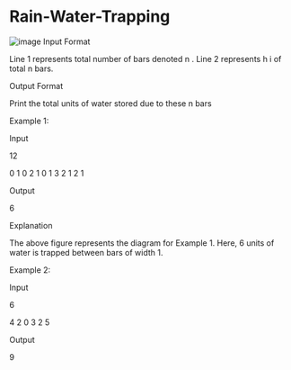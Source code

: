 # Rain-Water-Trapping
![image](https://user-images.githubusercontent.com/121010130/209323875-6b0f09c1-523f-4062-850b-ee9c23ba4bd6.png)
Input Format

Line 1 represents total number of bars denoted 
n
. Line 2 represents 
h
i
 of total 
n
 bars.

Output Format

Print the total units of water stored due to these 
n
 bars

Example 1:

Input

12

0 1 0 2 1 0 1 3 2 1 2 1

Output

6

Explanation

The above figure represents the diagram for Example 1. Here, 6 units of water is trapped between bars of width 1.

Example 2:

Input

6

4 2 0 3 2 5

Output

9


